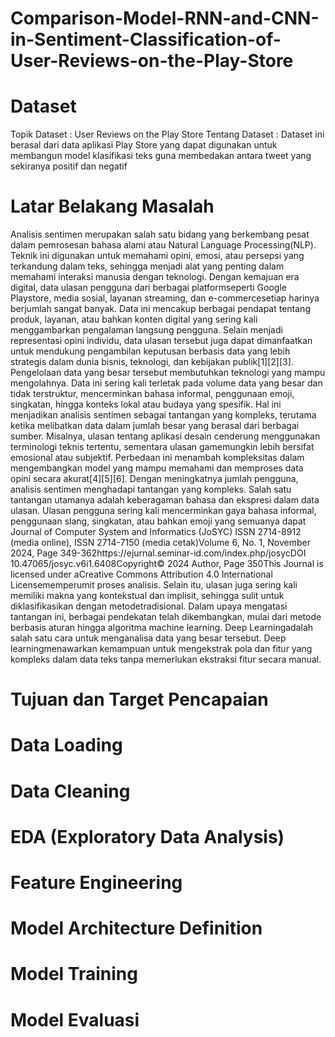 # Comparison-Model-RNN-and-CNN-in-Sentiment-Classification-of-User-Reviews-on-the-Play-Store
# Dataset
Topik Dataset : User Reviews on the Play Store
Tentang Dataset : Dataset ini berasal dari data aplikasi Play Store yang dapat digunakan untuk membangun model klasifikasi teks guna membedakan antara tweet yang sekiranya positif dan negatif
# Latar Belakang Masalah
Analisis  sentimen  merupakan  salah  satu  bidang  yang  berkembang  pesat  dalam  pemrosesan  bahasa  alami  atau Natural  Language  Processing(NLP).  Teknik  ini  digunakan  untuk  memahami  opini,  emosi,  atau  persepsi  yang terkandung  dalam  teks,  sehingga  menjadi  alat  yang  penting  dalam  memahami  interaksi  manusia  dengan teknologi.  Dengan kemajuan  era  digital,  data  ulasan pengguna  dari berbagai platformseperti Google  Playstore, media  sosial,  layanan streaming,  dan e-commercesetiap  harinya  berjumlah  sangat  banyak.  Data  ini  mencakup berbagai  pendapat  tentang  produk,  layanan,  atau  bahkan  konten  digital  yang  sering  kali  menggambarkan pengalaman  langsung pengguna.  Selain  menjadi  representasi  opini  individu,  data  ulasan  tersebut  juga  dapat dimanfaatkan  untuk  mendukung  pengambilan  keputusan  berbasis  data  yang  lebih  strategis  dalam  dunia  bisnis, teknologi, dan kebijakan publik[1][2][3].  Pengelolaan data yang besar tersebut membutuhkan teknologi yang mampu mengolahnya. Data ini sering kali  terletak  pada  volume  data  yang  besar  dan  tidak  terstruktur,  mencerminkan  bahasa  informal,  penggunaan emoji, singkatan, hingga konteks lokal atau budaya yang spesifik. Hal ini menjadikan analisis sentimen sebagai tantangan  yang  kompleks, terutama  ketika  melibatkan  data  dalam  jumlah  besar  yang  berasal  dari  berbagai sumber. Misalnya, ulasan tentang aplikasi desain cenderung menggunakan terminologi teknis tertentu, sementara ulasan gamemungkin  lebih  bersifat  emosional  atau  subjektif.  Perbedaan  ini  menambah  kompleksitas  dalam mengembangkan model yang mampu memahami dan memproses data opini secara akurat[4][5][6].  Dengan meningkatnya jumlah pengguna, analisis sentimen menghadapi tantangan yang kompleks. Salah satu  tantangan  utamanya  adalah  keberagaman  bahasa  dan  ekspresi  dalam  data  ulasan.  Ulasan  pengguna  sering kali mencerminkan gaya bahasa informal, penggunaan slang, singkatan, atau bahkan emoji yang semuanya dapat 
Journal of Computer System and Informatics (JoSYC) ISSN 2714-8912 (media online), ISSN 2714-7150 (media cetak)Volume 6, No. 1, November 2024, Page 349-362https://ejurnal.seminar-id.com/index.php/josycDOI 10.47065/josyc.v6i1.6408Copyright© 2024 Author, Page 350This Journal is licensed under aCreative Commons Attribution 4.0 International Licensememperumit  proses  analisis.  Selain  itu,  ulasan  juga  sering  kali  memiliki  makna  yang  kontekstual  dan  implisit, sehingga sulit untuk diklasifikasikan dengan metodetradisional. Dalam upaya mengatasi tantangan ini, berbagai pendekatan  telah  dikembangkan,  mulai  dari  metode  berbasis  aturan  hingga  algoritma machine  learning. Deep Learningadalah  salah  satu  cara  untuk  menganalisa  data  yang  besar  tersebut. Deep  learningmenawarkan kemampuan untuk mengekstrak pola dan fitur yang kompleks dalam data teks tanpa memerlukan ekstraksi fitur secara manual.

# Tujuan dan Target Pencapaian
# Data Loading
# Data Cleaning
# EDA (Exploratory Data Analysis)
# Feature Engineering
# Model Architecture Definition
# Model Training
# Model Evaluasi

